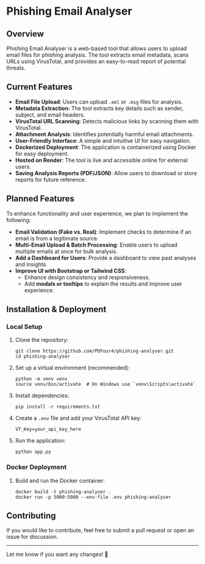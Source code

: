 # Phishing Email Analyser

## Overview
Phishing Email Analyser is a web-based tool that allows users to upload email files for phishing analysis. The tool extracts email metadata, scans URLs using VirusTotal, and provides an easy-to-read report of potential threats.

## Current Features
- **Email File Upload**: Users can upload `.eml` or `.msg` files for analysis.
- **Metadata Extraction**: The tool extracts key details such as sender, subject, and email headers.
- **VirusTotal URL Scanning**: Detects malicious links by scanning them with VirusTotal.
- **Attachment Analysis**: Identifies potentially harmful email attachments.
- **User-Friendly Interface**: A simple and intuitive UI for easy navigation.
- **Dockerized Deployment**: The application is containerized using Docker for easy deployment.
- **Hosted on Render**: The tool is live and accessible online for external users.
- **Saving Analysis Reports (PDF/JSON)**: Allow users to download or store reports for future reference.

## Planned Features
To enhance functionality and user experience, we plan to implement the following:
- **Email Validation (Fake vs. Real)**: Implement checks to determine if an email is from a legitimate source.
- **Multi-Email Upload & Batch Processing**: Enable users to upload multiple emails at once for bulk analysis.
- **Add a Dashboard for Users**: Provide a dashboard to view past analyses and insights.
- **Improve UI with Bootstrap or Tailwind CSS**:
  - Enhance design consistency and responsiveness.
  - Add **modals or tooltips** to explain the results and improve user experience.

## Installation & Deployment
### Local Setup
1. Clone the repository:
   ```
   git clone https://github.com/PDFour4/phishing-analyser.git
   cd phishing-analyser
   ```
2. Set up a virtual environment (recommended):
   ```
   python -m venv venv
   source venv/bin/activate  # On Windows use `venv\Scripts\activate`
   ```
3. Install dependencies:
   ```
   pip install -r requirements.txt
   ```
4. Create a `.env` file and add your VirusTotal API key:
   ```
   VT_Key=your_api_key_here
   ```
5. Run the application:
   ```
   python app.py
   ```

### Docker Deployment
1. Build and run the Docker container:
   ```
   docker build -t phishing-analyser .
   docker run -p 5000:5000 --env-file .env phishing-analyser
   ```

## Contributing
If you would like to contribute, feel free to submit a pull request or open an issue for discussion.

--- 

Let me know if you want any changes! 🚀
